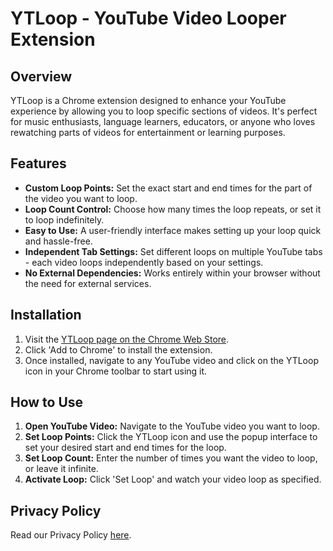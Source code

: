 # YTLoop - YouTube Video Looper Extension

## Overview

YTLoop is a Chrome extension designed to enhance your YouTube experience by allowing you to loop specific sections of videos. It's perfect for music enthusiasts, language learners, educators, or anyone who loves rewatching parts of videos for entertainment or learning purposes.

## Features

- **Custom Loop Points:** Set the exact start and end times for the part of the video you want to loop.
- **Loop Count Control:** Choose how many times the loop repeats, or set it to loop indefinitely.
- **Easy to Use:** A user-friendly interface makes setting up your loop quick and hassle-free.
- **Independent Tab Settings:** Set different loops on multiple YouTube tabs - each video loops independently based on your settings.
- **No External Dependencies:** Works entirely within your browser without the need for external services.

## Installation

1. Visit the [YTLoop page on the Chrome Web Store](https://chromewebstore.google.com/detail/ytloop/fgcnicbbpgekbpfhjalafepfgnecaglj).
2. Click 'Add to Chrome' to install the extension.
3. Once installed, navigate to any YouTube video and click on the YTLoop icon in your Chrome toolbar to start using it.

## How to Use

1. **Open YouTube Video:** Navigate to the YouTube video you want to loop.
2. **Set Loop Points:** Click the YTLoop icon and use the popup interface to set your desired start and end times for the loop.
3. **Set Loop Count:** Enter the number of times you want the video to loop, or leave it infinite.
4. **Activate Loop:** Click 'Set Loop' and watch your video loop as specified.

## Privacy Policy

Read our Privacy Policy [here](https://piyusharma95.github.io/youtube-looper-extension/privacypolicy.pdf).
